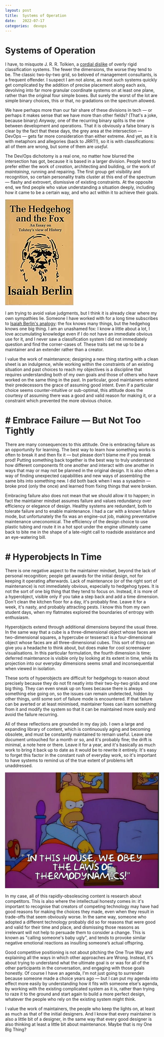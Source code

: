 ```yaml
---
layout: post
title:  Systems of Operation 
date:   2022-07-17 
categories:  devops 
---
```


# Systems of Operation


I have, to misquote J. R. R. Tolkien, a [cordial dislike](https://askmiddlearth.tumblr.com/post/93871332606/tolkien-wrote-i-cordially-dislike-allegory-cordial) of overly rigid classification systems. The fewer the dimensions, the worse they tend to be. The classic two-by-two grid, so beloved of management consultants, is a frequent offender. I suspect I am not alone, as most such systems quickly get complicated by the addition of precise placement along each axis, devolving into far more granular coordinate systems on at least one plane, rather than the original four simple boxes. But surely the worst of the lot are simple binary choices, this or that, no gradations on the spectrum allowed.

We have perhaps more than our fair share of these divisions in tech — or perhaps it makes sense that we have more than other fields? (That's a joke, because binary) *Anyway*, one of the recurring binary splits is the one between development and operations. That it is obviously a false binary is clear by the fact that these days, the grey area at the intersection — DevOps — gets far more consideration than either extreme. And yet, as it is with metaphors and allegories (back to JRRT!), so it is with classifications: all of them are wrong, but some of them are *useful*.

The Dev/Ops dichotomy is a real one, no matter how blurred the intersection has got, because it is based in a larger division. People tend to prefer either the work of *creation*, architecting and building, or the work of *maintaining*, running and repairing. The first group get visibility and recognition, so certain personality traits cluster at this end of the spectrum — flashy and extrovert, dismissive of existing constraints. At the opposite end, we find people who value understanding a situation deeply, including how it came to be a certain way, and who act within it to achieve their goals.

![](/images/181305.jpeg)

I am trying to avoid value judgments, but I think it is already clear where my own sympathies lie. Someone I have worked with for a long time subscribes to [Isaiah Berlin's analogy](https://en.wikipedia.org/wiki/The_Hedgehog_and_the_Fox): the fox knows many things, but the hedgehog knows one big thing. I am an unashamed fox: I know a little about a lot, I love accumulating knowledge even if I do not have an immediate obvious use for it, and I never saw a classification system I did not immediately question and find the corner-cases of. These traits set me up to be a maintainer and an extender rather than a creator.

I value the work of maintenance; designing a new thing starting with a clean sheet is an indulgence, while working within the constraints of an existing situation and past choices to reach my objectives is a discipline that requires understanding both of my own goals and those of others who have worked on the same thing in the past. In particular, good maintainers extend their predecessors the grace of assuming good intent. Even if a particular choice seems counter-intuitive or sub-optimal, this attitude does the courtesy of assuming there was a good and valid reason for making it, or a constraint which prevented the more obvious choice.

# # Embrace Failure — But Not Too Tightly

There are many consequences to this attitude. One is embracing failure as an opportunity for learning. The best way to learn how something works is often to break it and then fix it — but please don't blame me if you break prod! Putting something back together is the best way to truly understand how different components fit one another and interact with one another in ways that may or may not be planned in the original design. It is also often a way of finding unexpected capabilities and new ways of assembling the same bits into something new. I did both back when I was a sysadmin — broke prod (only the once) and learned from fixing things that were broken.

Embracing failure also does not mean that we should allow it to happen; in fact the maintainer mindset assumes failure and values redundancy over efficiency or elegance of design. Healthy systems are redundant, both to tolerate failure and to enable maintenance. I had a car with a known failure mode, but unfortunately the fix was an engine-out job, making preventative maintenance uneconomical. The efficiency of the design choice to use plastic tubing and route it in a hot spot under the engine ultimately came back to bite me in the shape of a late-night call to roadside assistance and an eye-watering bill.

# # Hyperobjects In Time

There is one negative aspect to the maintainer mindset, beyond the lack of personal recognition; people get awards for the initial design, not for keeping it operating afterwards. Lack of maintenance (or of the right sort of maintenance) is not immediately obvious, especially to hedgehog types. It is not the sort of one big thing that they tend to focus on. Instead, it is more of a hyperobject, visible only if you take a step back and add a time dimension. Don't clean the kitchen floor for a day, it's probably fine. Leave it for a week, it's nasty, and probably attracting pests. I know this from my own student days, when my flatmates explored the boundaries of entropy with enthusiasm.

Hyperobjects extend through additional dimensions beyond the usual three. In the same way that a cube is a three-dimensional object whose faces are two-dimensional squares, a hypercube or tesseract is a four-dimensional object whose faces are all three-dimensional cubes. This sort of thing can give you a headache to think about, but does make for cool screensaver visualisations. In this particular formulation, the fourth dimension is time; deferred maintenance is visible only by looking at its extent in time, while its projection into our everyday dimensions seems small and inconsequential when viewed in isolation.

These sorts of hyperobjects are difficult for hedgehogs to reason about precisely because they do not fit neatly into their two-by-two grids and one big thing. They can even sneak up on foxes because there is always something else going on, so the issues can remain undetected, hidden by other things, until some sort of failure mode is encountered. If that failure can be averted or at least minimised, maintainer foxes can learn something from it and modify the system so that it can be maintained more easily and avoid the failure recurring.

All of these reflections are grounded in my day job. I own a large and expanding library of content, which is continuously aging and becoming obsolete, and must be constantly maintained to remain useful. Leave one document untouched for a month or so, and it's probably fine; the drift is minimal, a note here or there. Leave it for a year, and it's basically as much work to bring it back up to date as it would be to rewrite it entirely. It's easy to forget this factor in the constant rush of everyday work, so it's important to have systems to remind us of the true extent of problems left unaddressed.

![](/images/181729.jpeg)

In my case, all of this rapidly-obsolescing content is research about competitors. This is also where the intellectual honesty comes in: it's important to recognise that creators of competing technology may have had good reasons for making the choices they made, even when they result in trade-offs that seem obviously worse. In the same way, someone who adopted a different technology probably did so for reasons that were good and valid for their time and place, and dismissing those reasons as irrelevant will not help to persuade them to consider a change. This is known as "calling someone's baby ugly", and tends to provoke similar negative emotional reactions as insulting someone’s actual offspring.

Good competitive positioning is not about pitching the One True Way and explaining all the ways in which other approaches are Wrong. Instead, it's about trying to understand what the ultimate goal is or was for all of the other participants in the conversation, and engaging with those goals honestly. Of course I have an agenda, I'm not just going to surrender because someone made a choice years ago — but I can put my agenda into effect more easily by understanding how it fits with someone else's agenda, by working with the existing complicated system as it is, rather than trying to raze it to the ground and start again to build a more perfect design, whatever the people who rely on the existing system might think.

I value the work of maintainers, the people who keep the lights on, at least as much as that of the initial designers. And I know that every maintainer is also a little bit of a designer, in the same way that every good designer is also thinking at least a little bit about maintenance. Maybe that is my One Big Thing?

                              